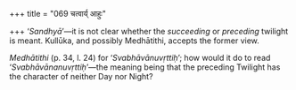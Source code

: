 +++
title = "069 चत्वार्य् आहुः"

+++
‘*Sandhyā*’—it is not clear whether the *succeeding* or *preceding*
twilight is meant. Kullūka, and possibly Medhātithi, accepts the former
view.

*Medhātithi* (p. 34, l. 24) for ‘*Svabhāvānuvṛttiḥ*’; how would it do to
read ‘*Svabhāvānanuvṛttiḥ*’—the meaning being that the preceding
Twilight has the character of neither Day nor Night?
